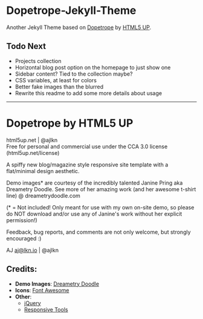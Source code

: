 # Dopetrope-Jekyll-Theme

Another Jekyll Theme based on [Dopetrope][dopeTrope] by [HTML5 UP][html5up].

## Todo Next
- Projects collection
- Horizontal blog post option on the homepage to just show one
- Sidebar content? Tied to the collection maybe?
- CSS variables, at least for colors
- Better fake images than the blurred
- Rewrite this readme to add some more details about usage

---

# Dopetrope by HTML5 UP
html5up.net | @ajlkn<br />
Free for personal and commercial use under the CCA 3.0 license (html5up.net/license)


A spiffy new blog/magazine style responsive site template with a flat/minimal design aesthetic.

Demo images* are courtesy of the incredibly talented Janine Pring aka Dreametry Doodle. See more of her amazing work (and her awesome t-shirt line) @ dreametrydoodle.com

(* = Not included! Only meant for use with my own on-site demo, so please do NOT download and/or use any of Janine's 
work without her explicit permission!)

Feedback, bug reports, and comments are not only welcome, but strongly encouraged :)

AJ
aj@lkn.io | @ajlkn

## Credits:
- **Demo Images**: [Dreametry Doodle][dd]
- **Icons**: [Font Awesome][fa]
- **Other**:
  - [jQuery][jq]
  - [Responsive Tools][rt]

[dopeTrope]: <https://html5up.net/dopetrope>
[html5up]: <https://html5up.net/>
[dd]: <http://dreametrydoodle.com>
[fa]: <https://fontawesome.io>
[jq]: <https://jquery.com>
[rt]: <https://github.com/ajlkn/responsive-tools>